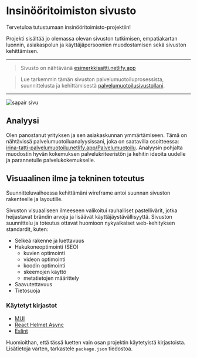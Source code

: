 # Insinööritoimiston sivusto

Tervetuloa tutustumaan insinööritoimisto-projektiin! 

Projekti sisältää jo olemassa olevan sivuston tutkimisen, empatiakartan luonnin, asiakaspolun ja käyttäjäpersoonien muodostamisen sekä sivuston kehittämisen.

---

> Sivusto on nähtävänä [esimerkkisaitti.netlify.app](https://esimerkkisaitti.netlify.app/)

> Lue tarkemmin tämän sivuston palvelumuotoiluprosessista, suunnittelusta ja kehittämisestä [palvelumuotoilusivustollani](https://irina-tatti-palvelumuotoilu.netlify.app/Palvelumuotoilu).

---

![sapair sivu](https://github.com/imtone1/Insinooritoimistosivusto/assets/88165529/8a34d0d0-5197-483a-8b40-e5e0320cb582)

## Analyysi

Olen panostanut yrityksen ja sen asiakaskunnan ymmärtämiseen. Tämä on nähtävissä palvelumuotoiluanalyysissani, joka on saatavilla osoitteessa: [irina-tatti-palvelumuotoilu.netlify.app/Palvelumuotoilu](https://irina-tatti-palvelumuotoilu.netlify.app/Palvelumuotoilu). Analyysin pohjalta muodostin hyvän kokemuksen palvelukriteeristön ja kehitin ideoita uudelle ja parannetulle palvelukokemukselle.

## Visuaalinen ilme ja tekninen toteutus

Suunnitteluvaiheessa kehittämäni wireframe antoi suunnan sivuston rakenteelle ja layoutille.

Sivuston visuaaliseen ilmeeseen valikoitui rauhalliset pastellivärit, jotka heijastavat brändin arvoja ja lisäävät käyttäjäystävällisyyttä. Sivuston suunnittelu ja toteutus ottavat huomioon nykyaikaiset web-kehityksen standardit, kuten:

- Selkeä rakenne ja luettavuus
- Hakukoneoptimointi (SEO)
    - kuvien optimointi
    - videon optimointi
    - koodin optimointi
    - skeemojen käyttö
    - metatietojen määrittely
- Saavutettavuus
- Tietosuoja

### Käytetyt kirjastot

- [MUI](https://mui.com/)
- [React Helmet Async](https://www.npmjs.com/package/react-helmet-async)
- [Eslint](https://eslint.org/)

Huomioithan, että tässä luetten vain osan projektin käytetyistä kirjastoista. Lisätietoja varten, tarkastele `package.json` tiedostoa.
